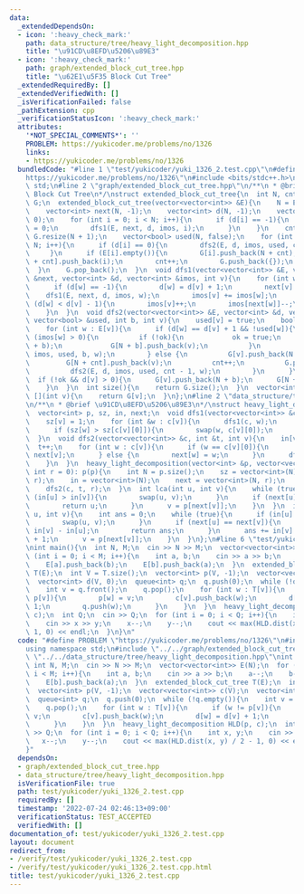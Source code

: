 ```yaml
---
data:
  _extendedDependsOn:
  - icon: ':heavy_check_mark:'
    path: data_structure/tree/heavy_light_decomposition.hpp
    title: "\u91CD\u8EFD\u5206\u89E3"
  - icon: ':heavy_check_mark:'
    path: graph/extended_block_cut_tree.hpp
    title: "\u62E1\u5F35 Block Cut Tree"
  _extendedRequiredBy: []
  _extendedVerifiedWith: []
  _isVerificationFailed: false
  _pathExtension: cpp
  _verificationStatusIcon: ':heavy_check_mark:'
  attributes:
    '*NOT_SPECIAL_COMMENTS*': ''
    PROBLEM: https://yukicoder.me/problems/no/1326
    links:
    - https://yukicoder.me/problems/no/1326
  bundledCode: "#line 1 \"test/yukicoder/yuki_1326_2.test.cpp\"\n#define PROBLEM \"\
    https://yukicoder.me/problems/no/1326\"\n#include <bits/stdc++.h>\nusing namespace\
    \ std;\n#line 2 \"graph/extended_block_cut_tree.hpp\"\n/**\n * @brief \u62E1\u5F35\
    \ Block Cut Tree\n*/\nstruct extended_block_cut_tree{\n  int N, cnt;\n  vector<vector<int>>\
    \ G;\n  extended_block_cut_tree(vector<vector<int>> &E){\n    N = E.size();\n\
    \    vector<int> next(N, -1);\n    vector<int> d(N, -1);\n    vector<int> imos(N,\
    \ 0);\n    for (int i = 0; i < N; i++){\n      if (d[i] == -1){\n        d[i]\
    \ = 0;\n        dfs1(E, next, d, imos, i);\n      }\n    }\n    cnt = 0;\n   \
    \ G.resize(N + 1);\n    vector<bool> used(N, false);\n    for (int i = 0; i <\
    \ N; i++){\n      if (d[i] == 0){\n        dfs2(E, d, imos, used, cnt, i);\n \
    \     }\n      if (E[i].empty()){\n        G[i].push_back(N + cnt);\n        G[N\
    \ + cnt].push_back(i);\n        cnt++;\n        G.push_back({});\n      }\n  \
    \  }\n    G.pop_back();\n  }\n  void dfs1(vector<vector<int>> &E, vector<int>\
    \ &next, vector<int> &d, vector<int> &imos, int v){\n    for (int w : E[v]){\n\
    \      if (d[w] == -1){\n        d[w] = d[v] + 1;\n        next[v] = w;\n    \
    \    dfs1(E, next, d, imos, w);\n        imos[v] += imos[w];\n      } else if\
    \ (d[w] < d[v] - 1){\n        imos[v]++;\n        imos[next[w]]--;\n      }\n\
    \    }\n  }\n  void dfs2(vector<vector<int>> &E, vector<int> &d, vector<int> &imos,\
    \ vector<bool> &used, int b, int v){\n    used[v] = true;\n    bool ok = false;\n\
    \    for (int w : E[v]){\n      if (d[w] == d[v] + 1 && !used[w]){\n        if\
    \ (imos[w] > 0){\n          if (!ok){\n            ok = true;\n            G[v].push_back(N\
    \ + b);\n            G[N + b].push_back(v);\n          }\n          dfs2(E, d,\
    \ imos, used, b, w);\n        } else {\n          G[v].push_back(N + cnt);\n \
    \         G[N + cnt].push_back(v);\n          cnt++;\n          G.push_back({});\n\
    \          dfs2(E, d, imos, used, cnt - 1, w);\n        }\n      }\n    }\n  \
    \  if (!ok && d[v] > 0){\n      G[v].push_back(N + b);\n      G[N + b].push_back(v);\n\
    \    }\n  }\n  int size(){\n    return G.size();\n  }\n  vector<int> &operator\
    \ [](int v){\n    return G[v];\n  }\n};\n#line 2 \"data_structure/tree/heavy_light_decomposition.hpp\"\
    \n/**\n * @brief \u91CD\u8EFD\u5206\u89E3\n*/\nstruct heavy_light_decomposition{\n\
    \  vector<int> p, sz, in, next;\n  void dfs1(vector<vector<int>> &c, int v){\n\
    \    sz[v] = 1;\n    for (int &w : c[v]){\n      dfs1(c, w);\n      sz[v] += sz[w];\n\
    \      if (sz[w] > sz[c[v][0]]){\n        swap(w, c[v][0]);\n      }\n    }\n\
    \  }\n  void dfs2(vector<vector<int>> &c, int &t, int v){\n    in[v] = t;\n  \
    \  t++;\n    for (int w : c[v]){\n      if (w == c[v][0]){\n        next[w] =\
    \ next[v];\n      } else {\n        next[w] = w;\n      }\n      dfs2(c, t, w);\n\
    \    }\n  }\n  heavy_light_decomposition(vector<int> &p, vector<vector<int>> &c,\
    \ int r = 0): p(p){\n    int N = p.size();\n    sz = vector<int>(N);\n    dfs1(c,\
    \ r);\n    in = vector<int>(N);\n    next = vector<int>(N, r);\n    int t = 0;\n\
    \    dfs2(c, t, r);\n  }\n  int lca(int u, int v){\n    while (true){\n      if\
    \ (in[u] > in[v]){\n        swap(u, v);\n      }\n      if (next[u] == next[v]){\n\
    \        return u;\n      }\n      v = p[next[v]];\n    }\n  }\n  int dist(int\
    \ u, int v){\n    int ans = 0;\n    while (true){\n      if (in[u] > in[v]){\n\
    \        swap(u, v);\n      }\n      if (next[u] == next[v]){\n        ans +=\
    \ in[v] - in[u];\n        return ans;\n      }\n      ans += in[v] - in[next[v]]\
    \ + 1;\n      v = p[next[v]];\n    }\n  }\n};\n#line 6 \"test/yukicoder/yuki_1326_2.test.cpp\"\
    \nint main(){\n  int N, M;\n  cin >> N >> M;\n  vector<vector<int>> E(N);\n  for\
    \ (int i = 0; i < M; i++){\n    int a, b;\n    cin >> a >> b;\n    a--;\n    b--;\n\
    \    E[a].push_back(b);\n    E[b].push_back(a);\n  }\n  extended_block_cut_tree\
    \ T(E);\n  int V = T.size();\n  vector<int> p(V, -1);\n  vector<vector<int>> c(V);\n\
    \  vector<int> d(V, 0);\n  queue<int> q;\n  q.push(0);\n  while (!q.empty()){\n\
    \    int v = q.front();\n    q.pop();\n    for (int w : T[v]){\n      if (w !=\
    \ p[v]){\n        p[w] = v;\n        c[v].push_back(w);\n        d[w] = d[v] +\
    \ 1;\n        q.push(w);\n      }\n    }\n  }\n  heavy_light_decomposition HLD(p,\
    \ c);\n  int Q;\n  cin >> Q;\n  for (int i = 0; i < Q; i++){\n    int x, y;\n\
    \    cin >> x >> y;\n    x--;\n    y--;\n    cout << max(HLD.dist(x, y) / 2 -\
    \ 1, 0) << endl;\n  }\n}\n"
  code: "#define PROBLEM \"https://yukicoder.me/problems/no/1326\"\n#include <bits/stdc++.h>\n\
    using namespace std;\n#include \"../../graph/extended_block_cut_tree.hpp\"\n#include\
    \ \"../../data_structure/tree/heavy_light_decomposition.hpp\"\nint main(){\n \
    \ int N, M;\n  cin >> N >> M;\n  vector<vector<int>> E(N);\n  for (int i = 0;\
    \ i < M; i++){\n    int a, b;\n    cin >> a >> b;\n    a--;\n    b--;\n    E[a].push_back(b);\n\
    \    E[b].push_back(a);\n  }\n  extended_block_cut_tree T(E);\n  int V = T.size();\n\
    \  vector<int> p(V, -1);\n  vector<vector<int>> c(V);\n  vector<int> d(V, 0);\n\
    \  queue<int> q;\n  q.push(0);\n  while (!q.empty()){\n    int v = q.front();\n\
    \    q.pop();\n    for (int w : T[v]){\n      if (w != p[v]){\n        p[w] =\
    \ v;\n        c[v].push_back(w);\n        d[w] = d[v] + 1;\n        q.push(w);\n\
    \      }\n    }\n  }\n  heavy_light_decomposition HLD(p, c);\n  int Q;\n  cin\
    \ >> Q;\n  for (int i = 0; i < Q; i++){\n    int x, y;\n    cin >> x >> y;\n \
    \   x--;\n    y--;\n    cout << max(HLD.dist(x, y) / 2 - 1, 0) << endl;\n  }\n\
    }"
  dependsOn:
  - graph/extended_block_cut_tree.hpp
  - data_structure/tree/heavy_light_decomposition.hpp
  isVerificationFile: true
  path: test/yukicoder/yuki_1326_2.test.cpp
  requiredBy: []
  timestamp: '2022-07-24 02:46:13+09:00'
  verificationStatus: TEST_ACCEPTED
  verifiedWith: []
documentation_of: test/yukicoder/yuki_1326_2.test.cpp
layout: document
redirect_from:
- /verify/test/yukicoder/yuki_1326_2.test.cpp
- /verify/test/yukicoder/yuki_1326_2.test.cpp.html
title: test/yukicoder/yuki_1326_2.test.cpp
---
```

